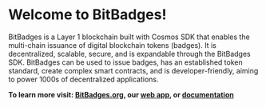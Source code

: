 # Welcome to BitBadges!

BitBadges is a Layer 1 blockchain built with Cosmos SDK that enables the multi-chain issuance of digital blockchain tokens (badges). It is decentralized, scalable, secure, and is expandable through the BitBadges SDK. BitBadges can be used to issue badges, has an established token standard, create complex smart contracts, and is developer-friendly, aiming to power 1000s of decentralized applications.

**To learn more visit: [BitBadges.org](https://bitbadges.org/), our [web app](https://bitbadges.io/), or [documentation](https://docs.bitbadges.io/)**

